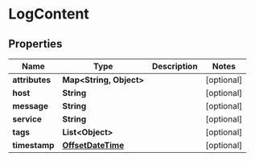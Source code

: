 

# LogContent

## Properties

Name | Type | Description | Notes
------------ | ------------- | ------------- | -------------
**attributes** | **Map&lt;String, Object&gt;** |  |  [optional]
**host** | **String** |  |  [optional]
**message** | **String** |  |  [optional]
**service** | **String** |  |  [optional]
**tags** | **List&lt;Object&gt;** |  |  [optional]
**timestamp** | [**OffsetDateTime**](OffsetDateTime.md) |  |  [optional]



